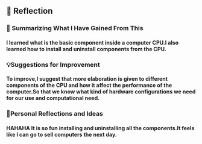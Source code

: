 <h2>🌟 Reflection</h2>  
 <h3> 📘 Summarizing What I Have Gained From This </h3>
<h4>I learned what is the basic component inside a computer CPU.I also learned how to 
  install and uninstall components from the CPU.
</h4>

 <h3>💡Suggestions for Improvement </h3>
<h4>To improve,I suggest that more elaboration is given to different components of the 
CPU and how it affect the performance of the computer.So that we know what kind of 
hardware configurations we need for our use and computational need.</h4>

 <h3> 🤔Personal Reflections and Ideas  </h3>
<h4>HAHAHA It is so fun installing and uninstalling all the components.It feels like I 
can go to sell computers the next day.</h4>
